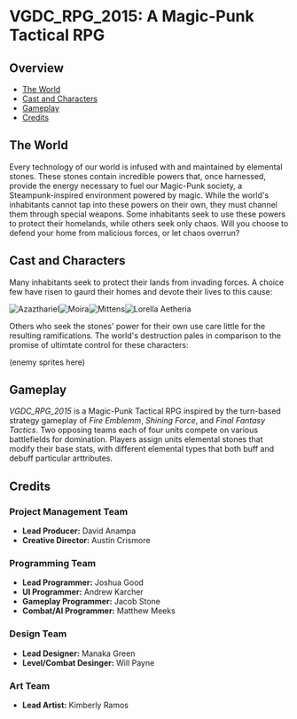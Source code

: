# VGDC_RPG_2015: A Magic-Punk Tactical RPG

## Overview
- [The World](#the-world)
- [Cast and Characters](#cast-and-characters)
- [Gameplay](#gameplay)
- [Credits](#credits)

## The World
Every technology of our world is infused with and maintained by elemental stones. These stones contain incredible powers that, once harnessed, provide the energy necessary to fuel our Magic-Punk society, a Steampunk-inspired environment powered by magic. While the world's inhabitants cannot tap into these powers on their own, they must channel them through special weapons. Some inhabitants seek to use these powers to protect their homelands, while others seek only chaos. Will you choose to defend your home from malicious forces, or let chaos overrun?

## Cast and Characters
Many inhabitants seek to protect their lands from invading forces. A choice few have risen to gaurd their homes and devote their lives to this cause:

![Azazthariel](https://jegood.github.io/VGDC_RPG_2015/images/characters/Cleric_title.png)![Moira](https://jegood.github.io/VGDC_RPG_2015/images/characters/warrior_title.png)![Mittens](https://jegood.github.io/VGDC_RPG_2015/images/characters/ranger_title.png)![Lorella Aetheria](https://jegood.github.io/VGDC_RPG_2015/images/characters/grenadier_title.png)

Others who seek the stones' power for their own use care little for the resulting ramifications. The world's destruction pales in comparison to the promise of ultimtate control for these characters:

(enemy sprites here)

## Gameplay
*VGDC_RPG_2015* is a Magic-Punk Tactical RPG inspired by the turn-based strategy gameplay of *Fire Emblemm*, *Shining Force*, and *Final Fantasy Tactics*. Two opposing teams each of four units compete on various battlefields for domination. Players assign units elemental stones that modify their base stats, with different elemental types that both buff and debuff particular arttributes.

## Credits
### Project Management Team
- **Lead Producer:** David Anampa
- **Creative Director:** Austin Crismore

### Programming Team
- **Lead Programmer:** Joshua Good
- **UI Programmer:** Andrew Karcher
- **Gameplay Programmer:** Jacob Stone
- **Combat/AI Programmer:** Matthew Meeks

### Design Team
- **Lead Designer:** Manaka Green
- **Level/Combat Desinger:** Will Payne

### Art Team
- **Lead Artist:** Kimberly Ramos
